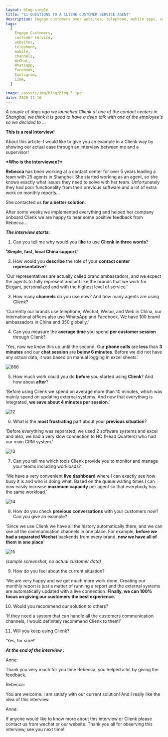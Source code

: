 ```yaml
---
layout: blog-single
title: "11 QUESTIONS TO A CLIENK CUSTOMER SERVICE AGENT"
description: Engage customers over websites, telephone, mobile apps, social media channels like WeChat, Whatsapp, Facebook, Instagram and many other popular messaging apps.
tags:
  [
    Engage Customers,
    customer service,
    websites,
    telephone,
    mobile,
    channels,
    WeChat,
    Whatsapp,
    Facebook,
    Instagram,
    Line,
  ]

image: /assets/img/blog/blog-3.jpg
date: 2020-11-16
---
```


_A couple of days ago we launched Clienk at one of the contact centers in Shanghai, we think it is good to have a deep talk with one of the employee's so we decided to ..._

**This is a real interview!**

About this article: I would like to give you an example in a Clienk way by showing our actual case through an interview between me and a supervisor!

**\*Who is the interviewee?\***

**Rebecca** has been working at a contact center for over 5 years leading a team with 25 agents in Shanghai. She started working as an agent, so she knows exactly what issues they need to solve with her team. Unfortunately they had poor functionality from their previous software and a lot of extra work on monthly reports…

She contacted us **for a better solution**.

After some weeks we implemented everything and helped her company onboard Clienk we are happy to hear some positive feedback from Rebecca...

**_The interview starts:_**

1. Can you tell me why would you **like** to use **Clienk** **in three words**?

**'Simple, fast, local China support.'**

2. How would you **describe** the role of your **contact center representative**?

'Our representatives are actually called brand ambassadors, and we expect the agents to fully represent and act like the brands that we work for. Elegant, personalized and with the highest level of service.'

3. How many **channels** do you use now? And how many agents are using Clienk?

'Currently our brands use telephone, Wechat, Weibo, and Web in China, our international offices also use WhatsApp and Facebook. We have 100 brand ambassadors in China and 350 globally.'

4. Can you measure the **average time** you spend **per customer session** through Clienk?

'Yes, now we know this up until the second. Our **phone calls** are **less** than **3 minutes** and our **chat session** are **below 6 minutes**. Before we did not have any actual data, it was based on manual logging in excel sheets.'

![666](/assets/img/blog/666.png)

5. How much work could you do **before** you started using **Clienk**? And how about **after**?

'Before using Clienk we spend on average more than 10 minutes, which was mainly spend on updating external systems. And now that everything is integrated, **we save about 4 minutes per session**.'

![12](/assets/img/blog/12.png)

6. What is the **most frustrating** part about your **previous situation**?

'Before everything was separated, we used 2 software systems and excel and also, we had a very slow connection to HQ (Head Quarters) who had our main CRM system.'

![13](/assets/img/blog/13.png)

7. Can you tell me which tools Clienk provide you to monitor and manage your teams including workloads?

'We have a very convenient **live** **dashboard** where I can exactly see how busy it is and who is doing what. Based on the queue waiting times I can now easily increase **maximum capacity** per agent so that everybody has the same workload.'

![14](/assets/img/blog/14.jpg)

8. How do you check **previous** **conversations** with your customers now? Can you give an example?

'Since we use Clienk we have all the history automatically there, and we can see all the communication channels in one place. For example, **before we had a separated Wechat** backends from every brand, **now we have all of them in one place**'

![15](/assets/img/blog/15.png)

_(sample screenshot, no actual customer data)_

9. How do you feel about the current situation?

'We are very happy and we get much more work done. Creating our monthly report is just a matter of running a report and the external systems are automatically updated with a live connection. **Finally, we can 100% focus on giving our customers the best experience.**'

10. Would you recommend our solution to others?

'If they need a system that can handle all the customers communication channels, I would definitely recommend Clienk to them!'

11. Will you keep using Clienk?

'Yes, for sure!'

**_At the end of the interview :_**

Anne:

Thank you very much for you time Rebecca, you helped a lot by giving the feedback.

Rebecca:

You are welcome. I am satisfy with our current solution! And I really like the idea of this interview.

Anne:

If anyone would like to know more about this interview or Clienk please contact us from wechat or our website. Thank you all for observing this interview, see you next time!
